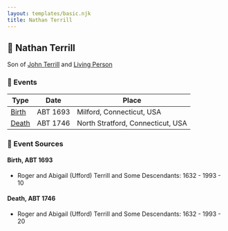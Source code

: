 ```yaml
---
layout: templates/basic.njk
title: Nathan Terrill
---
```

## 🔵 Nathan Terrill

Son of [John Terrill](/people/6/65221157) and [Living Person](/people/4/48582652)

### 📆 Events

Type | Date | Place
------ | ------ | ------
[Birth](#event-event-2) | ABT 1693 | Milford, Connecticut, USA
[Death](#event-event-3) | ABT 1746 | North Stratford, Connecticut, USA

### 📰 Event Sources

#### <a id="event-event-2"></a> Birth, ABT 1693
* Roger and Abigail (Ufford) Terrill and Some Descendants: 1632 - 1993  - 10

#### <a id="event-event-3"></a> Death, ABT 1746
* Roger and Abigail (Ufford) Terrill and Some Descendants: 1632 - 1993  - 20